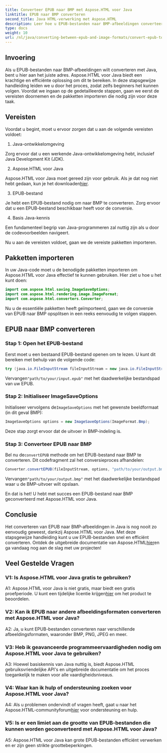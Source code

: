 ```yaml
---
title: Converteer EPUB naar BMP met Aspose.HTML voor Java
linktitle: EPUB naar BMP converteren
second_title: Java HTML-verwerking met Aspose.HTML
description: Leer hoe u EPUB-bestanden naar BMP-afbeeldingen converteert met Aspose.HTML voor Java met deze eenvoudige stapsgewijze handleiding.
type: docs
weight: 10
url: /nl/java/converting-between-epub-and-image-formats/convert-epub-to-bmp/
---
```

## Invoering

Als u EPUB-bestanden naar BMP-afbeeldingen wilt converteren met Java, bent u hier aan het juiste adres. Aspose.HTML voor Java biedt een krachtige en efficiënte oplossing om dit te bereiken. In deze stapsgewijze handleiding leiden we u door het proces, zodat zelfs beginners het kunnen volgen. Voordat we ingaan op de gedetailleerde stappen, gaan we eerst de vereisten doornemen en de pakketten importeren die nodig zijn voor deze taak.

## Vereisten

Voordat u begint, moet u ervoor zorgen dat u aan de volgende vereisten voldoet:

1. Java-ontwikkelomgeving

Zorg ervoor dat u een werkende Java-ontwikkelomgeving hebt, inclusief Java Development Kit (JDK).

2. Aspose.HTML voor Java

 Aspose.HTML voor Java moet gereed zijn voor gebruik. Als je dat nog niet hebt gedaan, kun je het downloaden[hier](https://releases.aspose.com/html/java/).

3. EPUB-bestand

Je hebt een EPUB-bestand nodig om naar BMP te converteren. Zorg ervoor dat u een EPUB-bestand beschikbaar heeft voor de conversie.

4. Basis Java-kennis

Een fundamenteel begrip van Java-programmeren zal nuttig zijn als u door de codevoorbeelden navigeert.

Nu u aan de vereisten voldoet, gaan we de vereiste pakketten importeren.

## Pakketten importeren

In uw Java-code moet u de benodigde pakketten importeren om Aspose.HTML voor Java effectief te kunnen gebruiken. Hier ziet u hoe u het kunt doen:

```java
import com.aspose.html.saving.ImageSaveOptions;
import com.aspose.html.rendering.image.ImageFormat;
import com.aspose.html.converters.Converter;
```

Nu u de essentiële pakketten heeft geïmporteerd, gaan we de conversie van EPUB naar BMP opsplitsen in een reeks eenvoudig te volgen stappen.

## EPUB naar BMP converteren

### Stap 1: Open het EPUB-bestand

Eerst moet u een bestaand EPUB-bestand openen om te lezen. U kunt dit bereiken met behulp van de volgende code:

```java
try (java.io.FileInputStream fileInputStream = new java.io.FileInputStream("path/to/your/input.epub")) {
```

 Vervangen`"path/to/your/input.epub"` met het daadwerkelijke bestandspad van uw EPUB.

### Stap 2: Initialiseer ImageSaveOptions

 Initialiseer vervolgens de`ImageSaveOptions` met het gewenste beeldformaat (in dit geval BMP):

```java
ImageSaveOptions options = new ImageSaveOptions(ImageFormat.Bmp);
```

Deze stap zorgt ervoor dat de uitvoer in BMP-indeling is.

### Stap 3: Converteer EPUB naar BMP

 Bel nu de`convertEPUB` methode om het EPUB-bestand naar BMP te converteren. Dit codefragment zal het conversieproces afhandelen:

```java
Converter.convertEPUB(fileInputStream, options, "path/to/your/output.bmp");
```

 Vervangen`"path/to/your/output.bmp"` met het daadwerkelijke bestandspad waar u de BMP-uitvoer wilt opslaan.

En dat is het! U hebt met succes een EPUB-bestand naar BMP geconverteerd met Aspose.HTML voor Java.

## Conclusie

 Het converteren van EPUB naar BMP-afbeeldingen in Java is nog nooit zo eenvoudig geweest, dankzij Aspose.HTML voor Java. Met deze stapsgewijze handleiding kunt u uw EPUB-bestanden snel en efficiënt converteren. Ontdek de uitgebreide documentatie van Aspose.HTML[hier](https://reference.aspose.com/html/java/)en ga vandaag nog aan de slag met uw projecten!

## Veel Gestelde Vragen

### V1: Is Aspose.HTML voor Java gratis te gebruiken?

 A1: Aspose.HTML voor Java is niet gratis, maar biedt een gratis proefperiode. U kunt een tijdelijke licentie krijgen[hier](https://purchase.aspose.com/temporary-license/) om het product te beoordelen.

### V2: Kan ik EPUB naar andere afbeeldingsformaten converteren met Aspose.HTML voor Java?

A2: Ja, u kunt EPUB-bestanden converteren naar verschillende afbeeldingsformaten, waaronder BMP, PNG, JPEG en meer.

### V3: Heb ik geavanceerde programmeervaardigheden nodig om Aspose.HTML voor Java te gebruiken?

A3: Hoewel basiskennis van Java nuttig is, biedt Aspose.HTML gebruiksvriendelijke API's en uitgebreide documentatie om het proces toegankelijk te maken voor alle vaardigheidsniveaus.

### V4: Waar kan ik hulp of ondersteuning zoeken voor Aspose.HTML voor Java?

 A4: Als u problemen ondervindt of vragen heeft, gaat u naar het Aspose.HTML-communityforum[hier](https://forum.aspose.com/) voor ondersteuning en hulp.

### V5: Is er een limiet aan de grootte van EPUB-bestanden die kunnen worden geconverteerd met Aspose.HTML voor Java?

A5: Aspose.HTML voor Java kan grote EPUB-bestanden efficiënt verwerken en er zijn geen strikte groottebeperkingen.